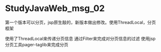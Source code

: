 # StudyJavaWeb_msg_02
第一个版本可以分页，jsp原生敲的，新版本做出修改。使用ThreadLocal，分页框架

使用了ThreadLocal来传递分页信息
通过Filter来完成对分页信息的过滤
使用jsp分页工具pager-taglib来完成分页
